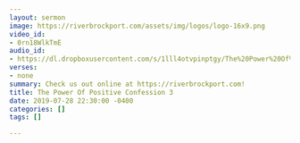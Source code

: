 ```yaml
---
layout: sermon
image: https://riverbrockport.com/assets/img/logos/logo-16x9.png
video_id:
- 0rn18WlkTmE
audio_id:
- https://dl.dropboxusercontent.com/s/1lll4otvpinptgy/The%20Power%20Of%20Positive%20Confession%203.mp3?dl=0
verses:
- none
summary: Check us out online at https://riverbrockport.com!
title: The Power Of Positive Confession 3
date: 2019-07-28 22:30:00 -0400
categories: []
tags: []

---
```

